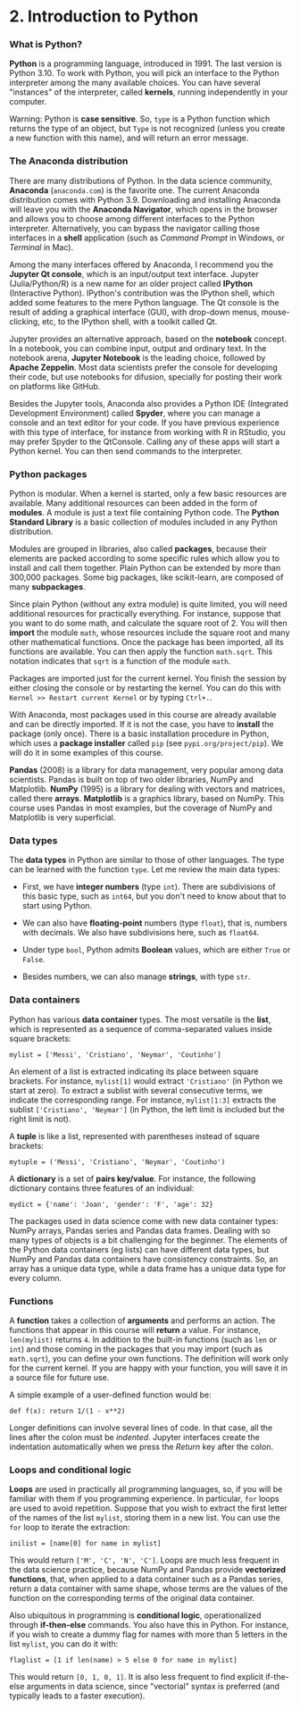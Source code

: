 # 2. Introduction to Python

### What is Python?

**Python** is a programming language, introduced in 1991. The last version is Python 3.10. To work with Python, you will pick an interface to the Python interpreter among the many available choices. You can have several "instances" of the interpreter, called **kernels**, running independently in your computer.

Warning: Python is **case sensitive**. So, `type` is a Python function which returns the type of an object, but `Type` is not recognized (unless you create a new function with this name), and will return an error message.

### The Anaconda distribution

There are many distributions of Python. In the data science community, **Anaconda** (`anaconda.com`) is the favorite one. The current Anaconda distribution comes with Python 3.9. Downloading and installing Anaconda will leave you with the **Anaconda Navigator**, which opens in the browser and allows you to choose among different interfaces to the Python interpreter. Alternatively, you can bypass the navigator calling those interfaces in a **shell** application (such as *Command Prompt* in Windows, or *Terminal* in Mac).

Among the many interfaces offered by Anaconda, I recommend you the **Jupyter Qt console**, which is an input/output text interface. Jupyter (Julia/Python/R) is a new name for an older project called **IPython** (Interactive Python). IPython's contribution was the IPython shell, which added some features to the mere Python language. The Qt console is the result of adding a graphical interface (GUI), with drop-down menus, mouse-clicking, etc, to the IPython shell, with a toolkit called Qt.

Jupyter provides an alternative approach, based on the **notebook** concept. In a notebook, you can combine input, output and ordinary text. In the notebook arena, **Jupyter Notebook** is the leading choice, followed by **Apache Zeppelin**. Most data scientists prefer the console for developing their code, but use notebooks for difusion, specially for posting their work on platforms like GitHub.

Besides the Jupyter tools, Anaconda also provides a Python IDE (Integrated Development Environment) called **Spyder**, where you can manage a console and an text editor for your code. If you have previous experience with this type of interface, for instance from working with R in RStudio, you may prefer Spyder to the QtConsole. Calling any of these apps will start a Python kernel. You can then send commands to the interpreter.

### Python packages

Python is modular. When a kernel is started, only a few basic resources are available. Many additional resources can been added in the form of **modules**. A module is just a text file containing Python code. The **Python Standard Library** is a basic collection of modules included in any Python distribution.

Modules are grouped in libraries, also called **packages**, because their elements are packed according to some specific rules which allow you to install and call them together. Plain Python can be extended by more than 300,000 packages. Some big packages, like scikit-learn, are composed of many **subpackages**.

Since plain Python (without any extra module) is quite limited, you will need additional resources for practically everything. For instance, suppose that you want to do some math, and calculate the square root of 2. You will then **import** the module `math`, whose resources include the square root and many other mathematical functions. Once the package has been imported, all its functions are available. You can then apply the function `math.sqrt`. This notation indicates that `sqrt` is a function of the module `math`.

Packages are imported just for the current kernel. You finish the session by either closing the console or by restarting the kernel. You can do this with `Kernel >> Restart current Kernel` or by typing `Ctrl+.`.

With Anaconda, most packages used in this course are already available and can be directly imported. If it is not the case, you have to **install** the package (only once). There is a basic installation procedure in Python, which uses a **package installer** called `pip` (see `pypi.org/project/pip`). We will do it in some examples of this course.

**Pandas** (2008) is a library for data management, very popular among data scientists. Pandas is built on top of two older libraries, NumPy and Matplotlib. **NumPy** (1995) is a library for dealing with vectors and matrices, called there **arrays**. **Matplotlib** is a graphics library, based on NumPy. This course uses Pandas in most examples, but the coverage of NumPy and Matplotlib is very superficial.

### Data types

The **data types** in Python are similar to those of other languages. The type can be learned with the function `type`. Let me review the main data types:

* First, we have **integer numbers** (type `int`). There are subdivisions of this basic type, such as `int64`, but you don't need to know about that to start using Python.

* We can also have **floating-point** numbers (type `float`), that is, numbers with decimals. We also have subdivisions here, such as `float64`.

* Under type `bool`, Python admits **Boolean** values, which are either `True` or `False`.

* Besides numbers, we can also manage **strings**, with type `str`.

### Data containers

Python has various **data container** types. The most versatile is the **list**, which is represented as a sequence of comma-separated values inside square brackets:

`mylist = ['Messi', 'Cristiano', 'Neymar', 'Coutinho']`

An element of a list is extracted indicating its place between square brackets. For instance, `mylist[1]` would extract `'Cristiano'` (in Python we start at zero). To extract a sublist with several consecutive terms, we indicate the corresponding range. For instance, `mylist[1:3]` extracts the sublist `['Cristiano', 'Neymar']` (in Python, the left limit is included but the right limit is not).

A **tuple** is like a list, represented with parentheses instead of square brackets:

`mytuple = ('Messi', 'Cristiano', 'Neymar', 'Coutinho')`

A **dictionary** is a set of **pairs key/value**. For instance, the following dictionary contains three features of an individual:

`mydict = {'name': 'Joan', 'gender': 'F', 'age': 32}`

The packages used in data science come with new data container types: NumPy arrays, Pandas series and Pandas data frames. Dealing with so many types of objects is a bit challenging for the beginner. The elements of the Python data containers (eg lists) can have different data types, but NumPy and Pandas data containers have consistency constraints. So, an array has a unique data type, while a data frame has a unique data type for every column.

### Functions

A **function** takes a collection of **arguments** and performs an action. The functions that appear in this course will **return** a value. For instance, `len(mylist)` returns `4`. In addition to the built-in functions (such as `len` or `int`) and those coming in the packages that you may import (such as `math.sqrt`), you can define your own functions. The definition will work only for the current kernel. If you are happy with your function, you will save it in a source file for future use.

A simple example of a user-defined function would be:

`def f(x): return 1/(1 - x**2)`

Longer definitions can involve several lines of code. In that case, all the lines after the colon must be *indented*. Jupyter interfaces create the indentation automatically when we press the *Return* key after the colon.

### Loops and conditional logic

**Loops** are used in practically all programming languages, so, if you will be familiar with them if you programming experience. In particular, `for` loops are used to avoid repetition. Suppose that you wish to extract the first letter of the names of the list `mylist`, storing them in a new list. You can use the `for` loop to iterate the extraction:

`inilist = [name[0] for name in mylist]`

This would return `['M', 'C', 'N', 'C']`. Loops are much less frequent in the data science practice, because NumPy and Pandas provide **vectorized functions**, that, when applied to a data container such as a Pandas series, return a data container with same shape, whose terms are the values of the function on the corresponding terms of the original data container. 

Also ubiquitous in programming is **conditional logic**, operationalized through **if-then-else** commands. You also have this in Python. For instance, if you wish to create a dummy flag for names with more than 5 letters in the list `mylist`, you can do it with:

`flaglist = [1 if len(name) > 5 else 0 for name in mylist]`

This would return `[0, 1, 0, 1]`. It is also less frequent to find explicit if-the-else arguments in data science, since "vectorial" syntax is preferred (and typically leads to a faster execution).
